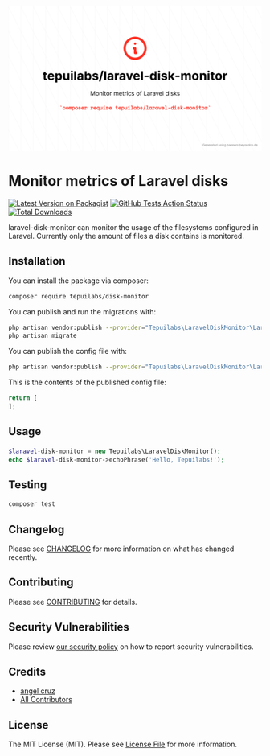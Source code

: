 <p align="center">
	<img src="tepuilabs_laravel-disk-monitor.png" width="1028">
</p>

# Monitor metrics of Laravel disks

[![Latest Version on Packagist](https://img.shields.io/packagist/v/tepuilabs/disk-monitor.svg?style=flat-square)](https://packagist.org/packages/tepuilabs/disk-monitor)
[![GitHub Tests Action Status](https://img.shields.io/github/workflow/status/tepuilabs/disk-monitor/run-tests?label=tests)](https://github.com/tepuilabs/disk-monitor/actions?query=workflow%3Arun-tests+branch%3Amaster)
[![Total Downloads](https://img.shields.io/packagist/dt/tepuilabs/disk-monitor.svg?style=flat-square)](https://packagist.org/packages/tepuilabs/disk-monitor)


laravel-disk-monitor can monitor the usage of the filesystems configured in Laravel. Currently only the amount of files a disk contains is monitored.

## Installation

You can install the package via composer:

```bash
composer require tepuilabs/disk-monitor
```

You can publish and run the migrations with:

```bash
php artisan vendor:publish --provider="Tepuilabs\LaravelDiskMonitor\LaravelDiskMonitorServiceProvider" --tag="migrations"
php artisan migrate
```

You can publish the config file with:
```bash
php artisan vendor:publish --provider="Tepuilabs\LaravelDiskMonitor\LaravelDiskMonitorServiceProvider" --tag="config"
```

This is the contents of the published config file:

```php
return [
];
```

## Usage

``` php
$laravel-disk-monitor = new Tepuilabs\LaravelDiskMonitor();
echo $laravel-disk-monitor->echoPhrase('Hello, Tepuilabs!');
```

## Testing

``` bash
composer test
```

## Changelog

Please see [CHANGELOG](CHANGELOG.md) for more information on what has changed recently.

## Contributing

Please see [CONTRIBUTING](.github/CONTRIBUTING.md) for details.

## Security Vulnerabilities

Please review [our security policy](../../security/policy) on how to report security vulnerabilities.

## Credits

- [angel cruz](https://github.com/abr4xas)
- [All Contributors](../../contributors)

## License

The MIT License (MIT). Please see [License File](LICENSE.md) for more information.
